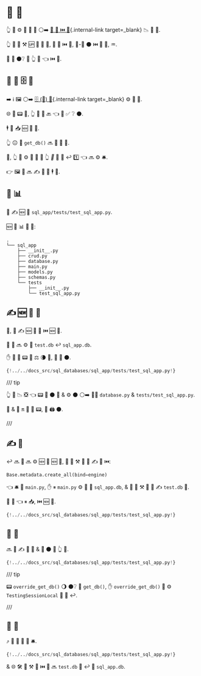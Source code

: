 # 🔬 💽

👆 💪 ⚙️ 🎏 🔗 🔐 ⚪️➡️ [🔬 🔗 ⏮️ 🔐](testing-dependencies.md){.internal-link target=_blank} 📉 💽 🔬.

👆 💪 💚 ⚒ 🆙 🎏 💽 🔬, 💾 💽 ⏮️ 💯, 🏤-🥧 ⚫️ ⏮️ 🔬 💽, ♒️.

👑 💭 ⚫️❔ 🎏 👆 👀 👈 ⏮️ 📃.

## 🚮 💯 🗄 📱

➡️ ℹ 🖼 ⚪️➡️ [🗄 (🔗) 💽](../tutorial/sql-databases.md){.internal-link target=_blank} ⚙️ 🔬 💽.

🌐 📱 📟 🎏, 👆 💪 🚶 🔙 👈 📃 ✅ ❔ ⚫️.

🕴 🔀 📥 🆕 🔬 📁.

👆 😐 🔗 `get_db()` 🔜 📨 💽 🎉.

💯, 👆 💪 ⚙️ 🔗 🔐 📨 👆 *🛃* 💽 🎉 ↩️ 1️⃣ 👈 🔜 ⚙️ 🛎.

👉 🖼 👥 🔜 ✍ 🍕 💽 🕴 💯.

## 📁 📊

👥 ✍ 🆕 📁 `sql_app/tests/test_sql_app.py`.

🆕 📁 📊 👀 💖:

``` hl_lines="9-11"
.
└── sql_app
    ├── __init__.py
    ├── crud.py
    ├── database.py
    ├── main.py
    ├── models.py
    ├── schemas.py
    └── tests
        ├── __init__.py
        └── test_sql_app.py
```

## ✍ 🆕 💽 🎉

🥇, 👥 ✍ 🆕 💽 🎉 ⏮️ 🆕 💽.

💯 👥 🔜 ⚙️ 📁 `test.db` ↩️ `sql_app.db`.

✋️ 🎂 🎉 📟 🌅 ⚖️ 🌘 🎏, 👥 📁 ⚫️.

```Python hl_lines="8-13"
{!../../docs_src/sql_databases/sql_app/tests/test_sql_app.py!}
```

/// tip

👆 💪 📉 ❎ 👈 📟 🚮 ⚫️ 🔢 &amp; ⚙️ ⚫️ ⚪️➡️ 👯‍♂️ `database.py` &amp; `tests/test_sql_app.py`.

🦁 &amp; 🎯 🔛 🎯 🔬 📟, 👥 🖨 ⚫️.

///

## ✍ 💽

↩️ 🔜 👥 🔜 ⚙️ 🆕 💽 🆕 📁, 👥 💪 ⚒ 💭 👥 ✍ 💽 ⏮️:

```Python
Base.metadata.create_all(bind=engine)
```

👈 🛎 🤙 `main.py`, ✋️ ⏸ `main.py` ⚙️ 💽 📁 `sql_app.db`, &amp; 👥 💪 ⚒ 💭 👥 ✍ `test.db` 💯.

👥 🚮 👈 ⏸ 📥, ⏮️ 🆕 📁.

```Python hl_lines="16"
{!../../docs_src/sql_databases/sql_app/tests/test_sql_app.py!}
```

## 🔗 🔐

🔜 👥 ✍ 🔗 🔐 &amp; 🚮 ⚫️ 🔐 👆 📱.

```Python hl_lines="19-24  27"
{!../../docs_src/sql_databases/sql_app/tests/test_sql_app.py!}
```

/// tip

📟 `override_get_db()` 🌖 ⚫️❔ 🎏 `get_db()`, ✋️ `override_get_db()` 👥 ⚙️ `TestingSessionLocal` 🔬 💽 ↩️.

///

## 💯 📱

⤴️ 👥 💪 💯 📱 🛎.

```Python hl_lines="32-47"
{!../../docs_src/sql_databases/sql_app/tests/test_sql_app.py!}
```

&amp; 🌐 🛠️ 👥 ⚒ 💽 ⏮️ 💯 🔜 `test.db` 💽 ↩️ 👑 `sql_app.db`.
